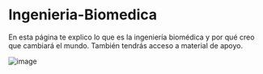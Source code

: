 # Ingenieria-Biomedica

En esta página te explico lo que es la ingeniería biomédica y por qué creo que cambiará el mundo. También tendrás acceso a material de apoyo.

![image](https://github.com/Estefy464621/Ingenier-a-Biom-dica/assets/153166139/f78c6244-485f-4594-9aa6-e719a48d78a7)
